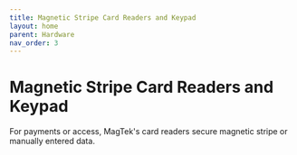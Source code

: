 ```yaml
---
title: Magnetic Stripe Card Readers and Keypad
layout: home
parent: Hardware
nav_order: 3
---
```


# Magnetic Stripe Card Readers and Keypad

For payments or access, MagTek's card readers secure magnetic stripe or manually entered data.

